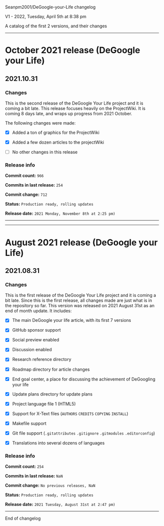 Seanpm2001/DeGoogle-your-Life changelog

V1 - 2022, Tuesday, April 5th at 8:38 pm

A catalog of the first 2 versions, and their changes

***

# October 2021 release (DeGoogle your Life)

## 2021.10.31

### Changes

This is the second release of the DeGoogle Your Life project and it is coming a bit late. This release focuses heavily on the ProjectWiki. It is coming 8 days late, and wraps up progress from 2021 October.

The following changes were made:

- [x] Added a ton of graphics for the ProjectWiki

- [x] Added a few dozen articles to the projectWiki

- [ ] No other changes in this release

### Release info

**Commit count:** `966`

**Commits in last release:** `254`

**Commit change:** `712`

**Status:** `Production ready, rolling updates`

**Release date:** `2021 Monday, November 8th at 2:25 pm)`

***

***

# August 2021 release (DeGoogle your Life)

## 2021.08.31

### Changes

This is the first release of the DeGoogle Your Life project and it is coming a bit late. Since this is the first release, all changes made are just what is in the repository so far. This version was released on 2021 August 31st as an end of month update. It includes:

- [x] The main DeGoogle your life article, with its first 7 versions

- [x] GitHub sponsor support

- [x] Social preview enabled

- [x] Discussion enabled

- [x] Research reference directory

- [x] Roadmap directory for article changes

- [x] End goal center, a place for discussing the achievement of DeGoogling your life

- [x] Update plans directory for update plans

- [x] Project language file 1 (HTML5)

- [x] Support for X-Text files (`AUTHORS` `CREDITS` `COPYING` `INSTALL`)

- [x] Makefile support

- [x] Git file support (`.gitattributes` `.gitignore` `.gitmodules` `.editorconfig`)

- [x] Translations into several dozens of languages

### Release info

**Commit count:** `254`

**Commits in last release:** `NaN`

**Commit change:** `No previous releases, NaN`

**Status:** `Production ready, rolling updates`

**Release date:** `2021 Tuesday, August 31st at 2:47 pm)`

***

End of changelog
